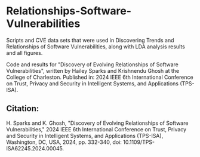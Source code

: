 # Relationships-Software-Vulnerabilities
Scripts and CVE data sets that were used in Discovering Trends and Relationships of Software Vulnerabilities, along with LDA analysis results and all figures.

Code and results for "Discovery of Evolving Relationships of Software Vulnerabilities", written by Hailey Sparks and Krishnendu Ghosh at the College of Charleston. Published in: 2024 IEEE 6th International Conference on Trust, Privacy and Security in Intelligent Systems, and Applications (TPS-ISA). 

## Citation: 
H. Sparks and K. Ghosh, "Discovery of Evolving Relationships of Software Vulnerabilities," 2024 IEEE 6th International Conference on Trust, Privacy and Security in Intelligent Systems, and Applications (TPS-ISA), Washington, DC, USA, 2024, pp. 332-340, doi: 10.1109/TPS-ISA62245.2024.00045.
